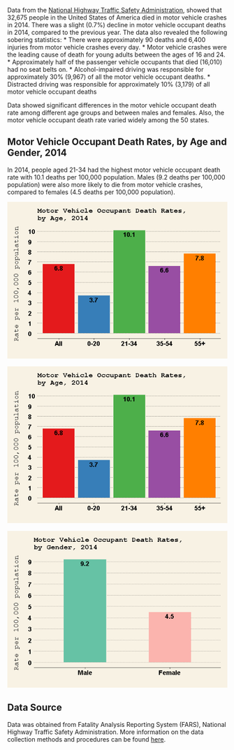 Data from the [National Highway Traffic Safety Administration](https://www.nhtsa.gov/), showed that 32,675 people in the United States of America died in motor vehicle crashes in 2014. There was a slight (0.7%) decline in motor vehicle occupant deaths in 2014, compared to the previous year. The data also revealed the following sobering statistics: \* There were approximately 90 deaths and 6,400 injuries from motor vehicle crashes every day. \* Motor vehicle crashes were the leading cause of death for young adults between the ages of 16 and 24. \* Approximately half of the passenger vehicle occupants that died (16,010) had no seat belts on. \* Alcohol-impaired driving was responsible for approximately 30% (9,967) of all the motor vehicle occupant deaths. \* Distracted driving was responsible for approximately 10% (3,179) of all motor vehicle occupant deaths

Data showed significant differences in the motor vehicle occupant death rate among different age groups and between males and females. Also, the motor vehicle occupant death rate varied widely among the 50 states.

Motor Vehicle Occupant Death Rates, by Age and Gender, 2014
-----------------------------------------------------------

In 2014, people aged 21-34 had the highest motor vehicle occupant death rate with 10.1 deaths per 100,000 population. Males (9.2 deaths per 100,000 population) were also more likely to die from motor vehicle crashes, compared to females (4.5 deaths per 100,000 population).

![MVA Death Rates by Age](figure/mva2-1.png)

<p><img src="figure/mva2-1.png" alt="MVA Death Rates by Age" title="MVA Death Rates by Age" /></p>

![MVA Death Rates by Gender](figure/mva3-1.png)

Data Source
-----------

Data was obtained from Fatality Analysis Reporting System (FARS), National Highway Traffic Safety Administration. More information on the data collection methods and procedures can be found [here](https://www.nhtsa.gov/research-data).

